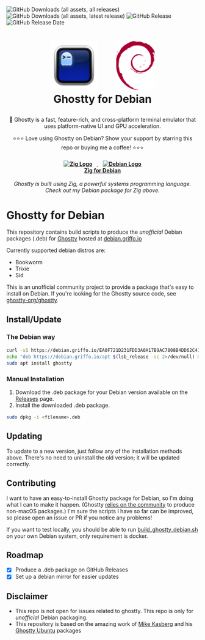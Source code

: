 ![GitHub Downloads (all assets, all releases)](https://img.shields.io/github/downloads/dariogriffo/ghostty-debian/total)
![GitHub Downloads (all assets, latest release)](https://img.shields.io/github/downloads/dariogriffo/ghostty-debian/latest/total)
![GitHub Release](https://img.shields.io/github/v/release/dariogriffo/ghostty-debian)
![GitHub Release Date](https://img.shields.io/github/release-date/dariogriffo/ghostty-debian)

<h1>
   <p align="center">
     <a href="https://ghostty.org/"><img src="https://github.com/dariogriffo/ghostty-debian/blob/main/ghostty-logo.png" alt="Ghostty Logo" width="128" style="margin-right: 20px"></a>
     <a href="https://www.debian.org/"><img src="https://github.com/dariogriffo/ghostty-debian/blob/main/debian-logo.png" alt="Debian Logo" width="104" style="margin-left: 20px"></a>
     <br>Ghostty for Debian
   </p>
</h1>
<p align="center">
 👻 Ghostty is a fast, feature-rich, and cross-platform terminal emulator that uses platform-native UI and GPU acceleration.
</p>

<p align="center">
⭐⭐⭐ Love using Ghostty on Debian? Show your support by starring this repo or buying me a coffee! ⭐⭐⭐
</p>

<h4 align="center">
    <p>
      <a href="https://github.com/dariogriffo/zig-debian">
        <img src="https://avatars.githubusercontent.com/u/27973237?s=200&v=4" alt="Zig Logo" width="48" style="margin-right: 12px">
        <img src="https://www.debian.org/logos/openlogo-nd.svg" alt="Debian Logo" width="39" style="margin-left: 12px">
        <br>Zig for Debian
      </a>
    </p>
</h4>
<p align="center">
  <i>Ghostty is built using Zig, a powerful systems programming language. Check out my Debian package for Zig above.</i>
</p>

# Ghostty for Debian

This repository contains build scripts to produce the _unofficial_ Debian packages
(.deb) for [Ghostty](https://ghostty.org) hosted at [debian.griffo.io](https://debian.griffo.io)

Currently supported debian distros are:
- Bookworm
- Trixie
- Sid

This is an unofficial community project to provide a package that's easy to
install on Debian. If you're looking for the Ghostty source code, see
[ghostty-org/ghostty](https://github.com/ghostty-org/ghostty).

## Install/Update

### The Debian way

```sh
curl -sS https://debian.griffo.io/EA0F721D231FDD3A0A17B9AC7808B4DD62C41256.asc | gpg --dearmor --yes -o /etc/apt/trusted.gpg.d/debian.griffo.io.gpg
echo "deb https://debian.griffo.io/apt $(lsb_release -sc 2>/dev/null) main" | sudo tee /etc/apt/sources.list.d/debian.griffo.io.list
sudo apt install ghostty
```

### Manual Installation

1. Download the .deb package for your Debian version available on
   the [Releases](https://github.com/dariogriffo/ghostty-debian/releases) page.
2. Install the downloaded .deb package.

```sh
sudo dpkg -i <filename>.deb
```
## Updating

To update to a new version, just follow any of the installation methods above. There's no need to uninstall the old version; it will be updated correctly.

## Contributing

I want to have an easy-to-install Ghostty package for Debian, so I'm doing what
I can to make it happen. (Ghostty [relies on the
community](https://ghostty.org/docs/install/binary) to produce non-macOS
packages.) I'm sure the scripts I have so far can be improved, so please open an
issue or PR if you notice any problems!

If you want to test locally, you should be able to run
[build_ghostty_debian.sh](https://github.com/dariogriffo/ghostty-debian/blob/main/build_ghostty_debian.sh)
on your own Debian system, only requirement is docker.

## Roadmap

- [x] Produce a .deb package on GitHub Releases
- [x] Set up a debian mirror for easier updates

## Disclaimer

- This repo is not open for issues related to ghostty. This repo is only for _unofficial_ Debian packaging.
- This repository is based on the amazing work of [Mike Kasberg](https://github.com/mkasberg) and his [Ghostty Ubuntu](https://github.com/mkasberg/ghostty-ubuntu) packages

